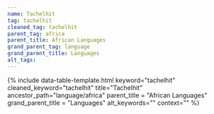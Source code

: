 ```yaml
---
name: Tachelhit
tag: tachelhit
cleaned_tag: tachelhit
parent_tag: africa
parent_title: African Languages
grand_parent_tag: language
grand_parent_title: Languages
alt_tags: 
---
```


{% include data-table-template.html 
  keyword="tachelhit" 
  cleaned_keyword="tachelhit" 
  title="Tachelhit"
  ancestor_path="language/africa" 
  parent_title = "African Languages"
  grand_parent_title = "Languages"
  alt_keywords=""
  context=""
%}

